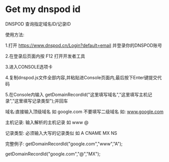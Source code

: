 # Get my dnspod id
DNSPOD 查询指定域名ID/记录ID

使用方法:

1.打开    https://www.dnspod.cn/Login?default=email    并登录你的DNSPOD账号

2.在登录后页面内按 F12 打开开发者工具

3.进入CONSOLE选项卡

4.复制dnspod.js文件全部内容,并粘贴进Console页面内,最后按下Enter键提交代码

5.在Console内输入 getDomainRecordId("这里填写域名","这里填写主机记录","这里填写记录类型");并回车

域名:直接输入顶级域名 如 google.com 不要填写二级域名 如: www.google.com
    
主机记录: 输入解析的主机记录 如 www  @ 

记录类型: 必须输入大写的记录类似 如 A CNAME MX NS 

完整例子: getDomainRecordId("google.com","www","A");

getDomainRecordId("google.com","@","MX");
